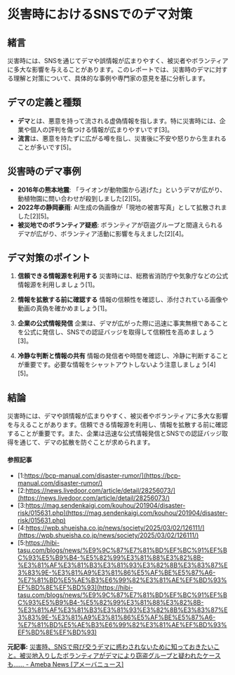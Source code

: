 # 災害時におけるSNSでのデマ対策

## 緒言

災害時には、SNSを通じてデマや誤情報が広まりやすく、被災者やボランティアに多大な影響を与えることがあります。このレポートでは、災害時のデマに対する理解と対策について、具体的な事例や専門家の意見を基に分析します。

## デマの定義と種類

- **デマ**とは、悪意を持って流される虚偽情報を指します。特に災害時には、企業や個人の評判を傷つける情報が広まりやすいです[3]。
- **流言**は、悪意を持たずに広がる噂を指し、災害後に不安や怒りから生まれることが多いです[5]。

## 災害時のデマ事例

- **2016年の熊本地震**: 「ライオンが動物園から逃げた」というデマが広がり、動植物園に問い合わせが殺到しました[2][5]。
- **2022年の静岡豪雨**: AI生成の偽画像が「現地の被害写真」として拡散されました[2][5]。
- **被災地でのボランティア疑惑**: ボランティアが窃盗グループと間違えられるデマが広がり、ボランティア活動に影響を与えました[2][4]。

## デマ対策のポイント

1. **信頼できる情報源を利用する** 
 災害時には、総務省消防庁や気象庁などの公式情報源を利用しましょう[1]。

2. **情報を拡散する前に確認する** 
 情報の信頼性を確認し、添付されている画像や動画の真偽を確かめましょう[1]。

3. **企業の公式情報発信** 
 企業は、デマが広がった際に迅速に事実無根であることを公式に発信し、SNSでの認証バッジを取得して信頼性を高めましょう[3]。

4. **冷静な判断と情報の共有** 
 情報の発信者や時間を確認し、冷静に判断することが重要です。必要な情報をシャットアウトしないよう注意しましょう[4][5]。

## 結論

災害時には、デマや誤情報が広まりやすく、被災者やボランティアに多大な影響を与えることがあります。信頼できる情報源を利用し、情報を拡散する前に確認することが重要です。また、企業は迅速な公式情報発信とSNSでの認証バッジ取得を通じて、デマの拡散を防ぐことが求められます。

#### 参照記事
- [1:https://bcp-manual.com/disaster-rumor/](https://bcp-manual.com/disaster-rumor/)
- [2:https://news.livedoor.com/article/detail/28256073/](https://news.livedoor.com/article/detail/28256073/)
- [3:https://mag.sendenkaigi.com/kouhou/201904/disaster-risk/015631.php](https://mag.sendenkaigi.com/kouhou/201904/disaster-risk/015631.php)
- [4:https://wpb.shueisha.co.jp/news/society/2025/03/02/126111/](https://wpb.shueisha.co.jp/news/society/2025/03/02/126111/)
- [5:https://hibi-tasu.com/blogs/news/%E9%9C%87%E7%81%BD%EF%BC%91%EF%BC%93%E5%B9%B4-%E5%82%99%E3%81%88%E3%82%8B-%E3%81%AF%E3%81%B3%E3%81%93%E3%82%8B%E3%83%87%E3%83%9E-%E3%81%A9%E3%81%86%E5%AF%BE%E5%87%A6-%E7%81%BD%E5%AE%B3%E6%99%82%E3%81%AE%EF%BD%93%EF%BD%8E%EF%BD%93](https://hibi-tasu.com/blogs/news/%E9%9C%87%E7%81%BD%EF%BC%91%EF%BC%93%E5%B9%B4-%E5%82%99%E3%81%88%E3%82%8B-%E3%81%AF%E3%81%B3%E3%81%93%E3%82%8B%E3%83%87%E3%83%9E-%E3%81%A9%E3%81%86%E5%AF%BE%E5%87%A6-%E7%81%BD%E5%AE%B3%E6%99%82%E3%81%AE%EF%BD%93%EF%BD%8E%EF%BD%93)


**元記事:** [災害時、SNSで飛び交うデマに惑わされないために知っておきたいこと。被災地入りしたボランティアがデマにより窃盗グループと疑われたケースも...... - Ameba News [アメーバニュース]](https://news.ameba.jp/entry/20250302-88684625/)